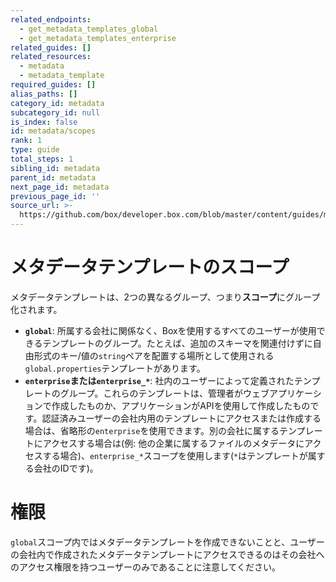 ```yaml
---
related_endpoints:
  - get_metadata_templates_global
  - get_metadata_templates_enterprise
related_guides: []
related_resources:
  - metadata
  - metadata_template
required_guides: []
alias_paths: []
category_id: metadata
subcategory_id: null
is_index: false
id: metadata/scopes
rank: 1
type: guide
total_steps: 1
sibling_id: metadata
parent_id: metadata
next_page_id: metadata
previous_page_id: ''
source_url: >-
  https://github.com/box/developer.box.com/blob/master/content/guides/metadata/1-scopes.md
---
```

# メタデータテンプレートのスコープ

メタデータテンプレートは、2つの異なるグループ、つまり**スコープ**にグループ化されます。

* **`global`**: 所属する会社に関係なく、Boxを使用するすべてのユーザーが使用できるテンプレートのグループ。たとえば、追加のスキーマを関連付けずに自由形式のキー/値の`string`ペアを配置する場所として使用される`global.properties`テンプレートがあります。
* **`enterprise`**または**`enterprise_*`**: 社内のユーザーによって定義されたテンプレートのグループ。これらのテンプレートは、管理者がウェブアプリケーションで作成したものか、アプリケーションがAPIを使用して作成したものです。認証済みユーザーの会社内用のテンプレートにアクセスまたは作成する場合は、省略形の`enterprise`を使用できます。別の会社に属するテンプレートにアクセスする場合は(例: 他の企業に属するファイルのメタデータにアクセスする場合)、`enterprise_*`スコープを使用します(`*`はテンプレートが属する会社のIDです)。

<Message warning>

# 権限

`global`スコープ内ではメタデータテンプレートを作成できないことと、ユーザーの会社内で作成されたメタデータテンプレートにアクセスできるのはその会社へのアクセス権限を持つユーザーのみであることに注意してください。

</Message>
